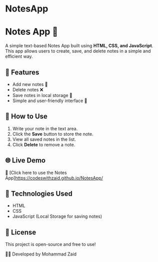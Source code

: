 # NotesApp
# Notes App 📝

A simple text-based Notes App built using **HTML, CSS, and JavaScript**. This app allows users to create, save, and delete notes in a simple and efficient way.

## 🔹 Features  
- Add new notes 📄  
- Delete notes ❌  
- Save notes in local storage 💾  
- Simple and user-friendly interface 🎨  

## 🚀 How to Use  
1. Write your note in the text area.  
2. Click the **Save** button to store the note.  
3. View all saved notes in the list.  
4. Click **Delete** to remove a note.  

## 🌐 Live Demo  
🔗 [Click here to use the Notes App]https://codeswithzaid.github.io/NotesApp/

## 📌 Technologies Used  
- HTML  
- CSS  
- JavaScript (Local Storage for saving notes)  

## 📄 License  
This project is open-source and free to use!  

👨‍💻 Developed by Mohammad Zaid
